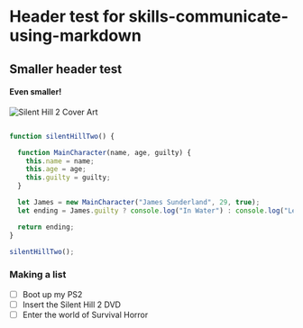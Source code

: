 # Header test for skills-communicate-using-markdown

## Smaller header test

#### Even smaller!

![Silent Hill 2 Cover Art](https://images-wixmp-ed30a86b8c4ca887773594c2.wixmp.com/f/1057256e-383f-4417-a343-5eae9d369263/ddxi6lp-75cd791d-aa99-416f-806e-96b121b6270b.png?token=eyJ0eXAiOiJKV1QiLCJhbGciOiJIUzI1NiJ9.eyJzdWIiOiJ1cm46YXBwOjdlMGQxODg5ODIyNjQzNzNhNWYwZDQxNWVhMGQyNmUwIiwiaXNzIjoidXJuOmFwcDo3ZTBkMTg4OTgyMjY0MzczYTVmMGQ0MTVlYTBkMjZlMCIsIm9iaiI6W1t7InBhdGgiOiJcL2ZcLzEwNTcyNTZlLTM4M2YtNDQxNy1hMzQzLTVlYWU5ZDM2OTI2M1wvZGR4aTZscC03NWNkNzkxZC1hYTk5LTQxNmYtODA2ZS05NmIxMjFiNjI3MGIucG5nIn1dXSwiYXVkIjpbInVybjpzZXJ2aWNlOmZpbGUuZG93bmxvYWQiXX0.HuMGkht9C1nEkPghhz65U-Qj6MZcBPQB1Ug0oE4xzQg)

``` javascript

function silentHillTwo() {

  function MainCharacter(name, age, guilty) {
    this.name = name;
    this.age = age;
    this.guilty = guilty;
  }

  let James = new MainCharacter("James Sunderland", 29, true);
  let ending = James.guilty ? console.log("In Water") : console.log("Leave");

  return ending;
}

silentHillTwo();

```
### Making a list

- [ ] Boot up my PS2
- [ ] Insert the Silent Hill 2 DVD
- [ ] Enter the world of Survival Horror
